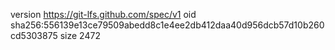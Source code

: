 version https://git-lfs.github.com/spec/v1
oid sha256:556139e13ce79509abedd8c1e4ee2db412daa40d956dcb57d10b260cd5303875
size 2472
